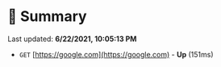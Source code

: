 # 📖 Summary
Last updated: **6/22/2021, 10:05:13 PM**

- `GET` [https://google.com](https://google.com) - **Up** (151ms)
